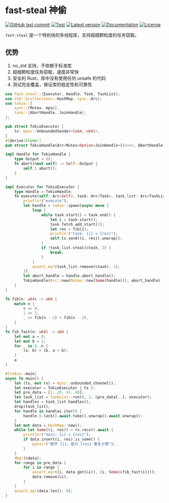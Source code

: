 # fast-steal 神偷

[![GitHub last commit](https://img.shields.io/github/last-commit/fast-down/core/main)](https://github.com/fast-down/core/commits/main)
[![Test](https://github.com/fast-down/core/workflows/Test/badge.svg)](https://github.com/fast-down/core/actions)
[![Latest version](https://img.shields.io/crates/v/fast-steal.svg)](https://crates.io/crates/fast-steal)
[![Documentation](https://docs.rs/fast-steal/badge.svg)](https://docs.rs/fast-steal)
[![License](https://img.shields.io/crates/l/fast-steal.svg)](https://github.com/fast-down/core/blob/main/crates/fast-steal/LICENSE)

`fast-steal` 是一个特别快的多线程库，支持超细颗粒度的任务窃取。

## 优势

1. no_std 支持，不依赖于标准库
2. 超细颗粒度任务窃取，速度非常快
3. 安全的 Rust，库中没有使用任何 unsafe 的代码
4. 测试完全覆盖，保证库的稳定性和可靠性

```rust
use fast_steal::{Executor, Handle, Task, TaskList};
use std::{collections::HashMap, sync::Arc};
use tokio::{
    sync::{Mutex, mpsc},
    task::{AbortHandle, JoinHandle},
};

pub struct TokioExecutor {
    tx: mpsc::UnboundedSender<(u64, u64)>,
}
#[derive(Clone)]
pub struct TokioHandle(Arc<Mutex<Option<JoinHandle<()>>>>, AbortHandle);

impl Handle for TokioHandle {
    type Output = ();
    fn abort(&mut self) -> Self::Output {
        self.1.abort();
    }
}

impl Executor for TokioExecutor {
    type Handle = TokioHandle;
    fn execute(self: Arc<Self>, task: Arc<Task>, task_list: Arc<TaskList<Self>>) -> Self::Handle {
        println!("execute");
        let handle = tokio::spawn(async move {
            loop {
                while task.start() < task.end() {
                    let i = task.start();
                    task.fetch_add_start(1);
                    let res = fib(i);
                    println!("task: {i} = {res}");
                    self.tx.send((i, res)).unwrap();
                }
                if !task_list.steal(&task, 2) {
                    break;
                }
            }
            assert_eq!(task_list.remove(&task), 1);
        });
        let abort_handle = handle.abort_handle();
        TokioHandle(Arc::new(Mutex::new(Some(handle))), abort_handle)
    }
}

fn fib(n: u64) -> u64 {
    match n {
        0 => 0,
        1 => 1,
        _ => fib(n - 1) + fib(n - 2),
    }
}
fn fib_fast(n: u64) -> u64 {
    let mut a = 0;
    let mut b = 1;
    for _ in 0..n {
        (a, b) = (b, a + b);
    }
    a
}

#[tokio::main]
async fn main() {
    let (tx, mut rx) = mpsc::unbounded_channel();
    let executor = TokioExecutor { tx };
    let pre_data = [1..20, 41..48];
    let task_list = TaskList::run(8, 2, &pre_data[..], executor);
    let handles = task_list.handles();
    drop(task_list);
    for handle in handles.iter() {
        handle.0.lock().await.take().unwrap().await.unwrap();
    }
    let mut data = HashMap::new();
    while let Some((i, res)) = rx.recv().await {
        println!("main: {i} = {res}");
        if data.insert(i, res).is_some() {
            panic!("数字 {i}，值为 {res} 重复计算");
        }
    }
    dbg!(&data);
    for range in pre_data {
        for i in range {
            assert_eq!((i, data.get(&i)), (i, Some(&fib_fast(i))));
            data.remove(&i);
        }
    }
    assert_eq!(data.len(), 0);
}
```
